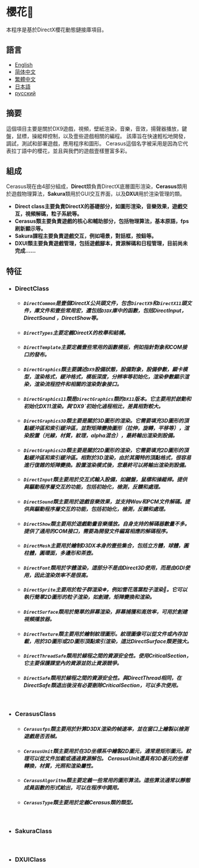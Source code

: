 # 櫻花🌸
本程序是基於DirectX櫻花動態鏈接庫項目。

## 語言
  * [English](https://github.com/Alopex6414/Cerasus/blob/master/README.md)
  * [简体中文](https://github.com/Alopex6414/Cerasus/blob/master/README_ZH_CN.md)
  * [繁體中文](https://github.com/Alopex6414/Cerasus/blob/master/README_ZH_TW.md)
  * [日本語](https://github.com/Alopex6414/Cerasus/blob/master/README_JA_JP.md)
  * [русский](https://github.com/Alopex6414/Cerasus/blob/master/README_RU_RU.md)

## 摘要
這個項目主要是關於DX9遊戲，視頻，壁紙渲染，音樂，音效，揚聲器播放，鍵盤，鼠標，操縱桿控制，以及壹些遊戲相關的編程。 該庫旨在快速輕松地開發，調試，測試和部署遊戲，應用程序和圖形。 Cerasus這個名字被采用是因為它代表拉丁語中的櫻花，並且與我們的遊戲壹樣豐富多彩。

## 組成
Cerasus現在由4部分組成，**Direct**類負責DirectX底層圖形渲染，**Cerasus**類用於遊戲物理算法，**Sakura**類用於GUI交互界面，以及**DXUI**用於渲染管理的類。
* **Direct class主要負責DirectX的基礎部分，如圖形渲染，音樂效果，遊戲交互，視頻解碼，粒子系統等。**
* **Cerasus類主要負責遊戲的核心和輔助部分，包括物理算法，基本原語，fps刷新顯示等。**
* **Sakura課程主要負責遊戲交互，例如場景，對話框，按鈕等。**
* **DXUI類主要負責遊戲管理，包括遊戲腳本，資源解碼和日程管理，目前尚未完成......**

## 特征
  * ### DirectClass
    * #### *`DirectCommon`是壹個DirectX公共頭文件，包含`DirectX9`和`DirectX11`頭文件，庫文件和壹些常用宏，還包括`D3DX`庫中的函數，包括DirectInput，DirectSound ，DirectShow等。*
    * #### *`DirectTypes`主要定義DirectX的枚舉和結構。*
    * #### *`DirectTemplate`主要定義壹些常用的函數模板，例如指針對象和COM接口的發布。*
    * #### *`DirectGraphics`類主要講述`DX9`設備狀態，設備對象，設備參數，顯卡模型，渲染格式，緩沖格式，模板深度，分辨率等初始化，渲染參數顯示渲染，渲染流程控件和相關的渲染對象接口。*
    * #### *`DirectGraphics11`類是`DirectGraphics`類的`DX11`版本。它主要用於啟動和初始化DX11渲染。與'DX9`初始化過程相比，差異相對較大。*
    * #### *`DirectGraphics3D`類主要是關於3D圖形的渲染。它需要填充3D圖形的頂點緩沖區和索引緩沖區，並對矩陣變換圖形（拉伸，旋轉，平移等），渲染設置（光線，材質，紋理，alpha混合），最終輸出渲染到設備。*
    * #### *`DirectGraphics2D`類主要是關於2D圖形的渲染，它需要填充2D圖形的頂點緩沖區和索引緩沖區。相對於3D渲染，由於其獨特的頂點格式，很容易進行復雜的矩陣變換。設置渲染模式後，您最終可以將輸出渲染到設備。*
    * #### *`DirectInput`類主要用於交互式輸入設備，如鍵盤，鼠標和操縱桿。提供與驅動程序層交互的功能，包括初始化，檢測，反饋和處理。*
    * #### *`DirectSound`類主要用於遊戲音樂效果，並支持Wav和PCM文件解碼。提供與驅動程序層交互的功能，包括初始化，檢測，反饋和處理。*
    * #### *`DirectShow`類主要用於遊戲動畫音樂播放。自身支持的解碼器數量不多。提供了通用的COM接口，需要為開發文件編寫相應的解碼程序。*
    * #### *`DirectMesh`主要用於繪制D3DX本身的壹些集合，包括立方體，球體，圓柱體，圓環面，多邊形和茶壺。*
    * #### *`DirectFont`類用於字體渲染，這部分不是由Direct3D使用，而是由GDI使用，因此渲染效率不是很高。*
    * #### *`DirectSprite`主要用於粒子群渲染❄，例如雪花落葉粒子渲染🍂。它可以執行簡單2D圖形的粒子渲染，如創建，矩陣變換和渲染。*
    * #### *`DirectSurface`類用於簡單的屏幕渲染，屏幕捕獲和高效率，可用於創建視頻播放器。*
    * #### *`DirectTexture`類主要用於繪制紋理圖形。紋理圖像可以從文件或內存加載，用於3D圖形或2D圖形頂點索引渲染，這比DirectSurface類更強大。*
    * #### *`DirectThreadSafe`類用於線程之間的資源安全性。使用CriticalSection，它主要保護課堂內的資源並防止資源競爭。*
    * #### *`DirectSafe`類用於線程之間的資源安全性。與DirectThread相同，在DirectSafe類退出後沒有必要刪除CriticalSection，可以多次使用。*
    &nbsp;
  * ### CerasusClass
    * #### *`Cerasusfps`類主要用於計算D3DX渲染的幀速率，並在窗口上繪製以檢測遊戲是否丟幀。*
    * #### *`CerasusUnit`類主要用於在3D坐標系中繪製2D圖元，通常是矩形圖元。紋理可以從文件加載或通過資源解包。 CerasusUnit還具有3D基元的坐標轉換，材質，光照和渲染屬性。*
    * #### *`CerasusAlgorithm`類主要定義一些常用的圖形算法。這些算法通常以靜態成員函數的形式給出，可以在程序中調用。*
    * #### *`CerasusType`類主要用於定義Cerasus類的類型。*
    &nbsp;
  * ### SakuraClass
    &nbsp;
  * ### DXUIClass
    &nbsp;
